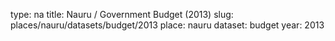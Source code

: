 type: na
title: Nauru / Government Budget (2013)
slug: places/nauru/datasets/budget/2013
place: nauru
dataset: budget
year: 2013
